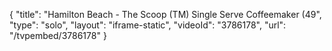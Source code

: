{
    "title": "Hamilton Beach - The Scoop (TM) Single Serve Coffeemaker (49",
    "type": "solo",
    "layout": "iframe-static",
    "videoId": "3786178",
    "url": "\/tvpembed\/3786178"
}